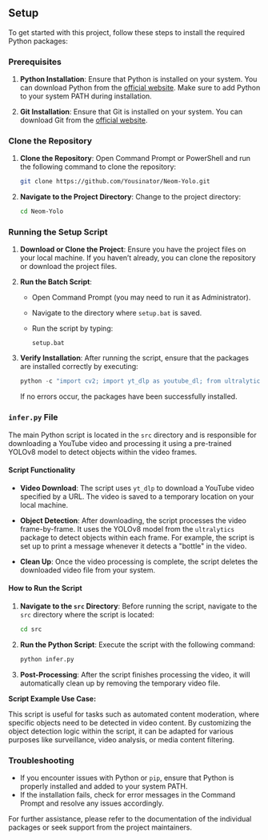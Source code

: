 ## Setup

To get started with this project, follow these steps to install the required Python packages:

### Prerequisites

1. **Python Installation**: Ensure that Python is installed on your system. You can download Python from the [official website](https://www.python.org/downloads/). Make sure to add Python to your system PATH during installation.

2. **Git Installation**: Ensure that Git is installed on your system. You can download Git from the [official website](https://git-scm.com/downloads).

### Clone the Repository

1. **Clone the Repository**: Open Command Prompt or PowerShell and run the following command to clone the repository:

   ```bash
   git clone https://github.com/Yousinator/Neom-Yolo.git
   ```

2. **Navigate to the Project Directory**: Change to the project directory:

   ```bash
   cd Neom-Yolo
   ```

### Running the Setup Script

1. **Download or Clone the Project**: Ensure you have the project files on your local machine. If you haven’t already, you can clone the repository or download the project files.

2. **Run the Batch Script**:

   - Open Command Prompt (you may need to run it as Administrator).
   - Navigate to the directory where `setup.bat` is saved.
   - Run the script by typing:

     ```batch
     setup.bat
     ```

3. **Verify Installation**: After running the script, ensure that the packages are installed correctly by executing:

   ```python
   python -c "import cv2; import yt_dlp as youtube_dl; from ultralytics import YOLO"
   ```

   If no errors occur, the packages have been successfully installed.

### `infer.py` File

The main Python script is located in the `src` directory and is responsible for downloading a YouTube video and processing it using a pre-trained YOLOv8 model to detect objects within the video frames.

#### Script Functionality

- **Video Download**: The script uses `yt_dlp` to download a YouTube video specified by a URL. The video is saved to a temporary location on your local machine.

- **Object Detection**: After downloading, the script processes the video frame-by-frame. It uses the YOLOv8 model from the `ultralytics` package to detect objects within each frame. For example, the script is set up to print a message whenever it detects a "bottle" in the video.

- **Clean Up**: Once the video processing is complete, the script deletes the downloaded video file from your system.

#### How to Run the Script

1. **Navigate to the `src` Directory**: Before running the script, navigate to the `src` directory where the script is located:

   ```bash
   cd src
   ```

2. **Run the Python Script**: Execute the script with the following command:

   ```bash
   python infer.py
   ```

3. **Post-Processing**: After the script finishes processing the video, it will automatically clean up by removing the temporary video file.

**Script Example Use Case:**

This script is useful for tasks such as automated content moderation, where specific objects need to be detected in video content. By customizing the object detection logic within the script, it can be adapted for various purposes like surveillance, video analysis, or media content filtering.

### Troubleshooting

- If you encounter issues with Python or `pip`, ensure that Python is properly installed and added to your system PATH.
- If the installation fails, check for error messages in the Command Prompt and resolve any issues accordingly.

For further assistance, please refer to the documentation of the individual packages or seek support from the project maintainers.
